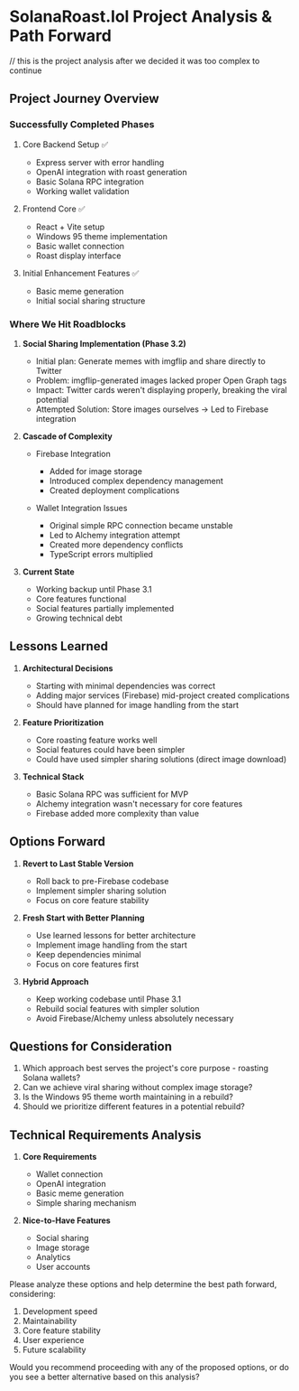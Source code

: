 # SolanaRoast.lol Project Analysis & Path Forward
// this is the project analysis after we decided it was too complex to continue

## Project Journey Overview

### Successfully Completed Phases
1. Core Backend Setup ✅
   - Express server with error handling
   - OpenAI integration with roast generation
   - Basic Solana RPC integration
   - Working wallet validation

2. Frontend Core ✅
   - React + Vite setup
   - Windows 95 theme implementation
   - Basic wallet connection
   - Roast display interface

3. Initial Enhancement Features ✅
   - Basic meme generation
   - Initial social sharing structure

### Where We Hit Roadblocks

1. **Social Sharing Implementation (Phase 3.2)**
   - Initial plan: Generate memes with imgflip and share directly to Twitter
   - Problem: imgflip-generated images lacked proper Open Graph tags
   - Impact: Twitter cards weren't displaying properly, breaking the viral potential
   - Attempted Solution: Store images ourselves → Led to Firebase integration

2. **Cascade of Complexity**
   - Firebase Integration
     - Added for image storage
     - Introduced complex dependency management
     - Created deployment complications
   
   - Wallet Integration Issues
     - Original simple RPC connection became unstable
     - Led to Alchemy integration attempt
     - Created more dependency conflicts
     - TypeScript errors multiplied

3. **Current State**
   - Working backup until Phase 3.1
   - Core features functional
   - Social features partially implemented
   - Growing technical debt

## Lessons Learned

1. **Architectural Decisions**
   - Starting with minimal dependencies was correct
   - Adding major services (Firebase) mid-project created complications
   - Should have planned for image handling from the start

2. **Feature Prioritization**
   - Core roasting feature works well
   - Social features could have been simpler
   - Could have used simpler sharing solutions (direct image download)

3. **Technical Stack**
   - Basic Solana RPC was sufficient for MVP
   - Alchemy integration wasn't necessary for core features
   - Firebase added more complexity than value

## Options Forward

1. **Revert to Last Stable Version**
   - Roll back to pre-Firebase codebase
   - Implement simpler sharing solution
   - Focus on core feature stability

2. **Fresh Start with Better Planning**
   - Use learned lessons for better architecture
   - Implement image handling from the start
   - Keep dependencies minimal
   - Focus on core features first

3. **Hybrid Approach**
   - Keep working codebase until Phase 3.1
   - Rebuild social features with simpler solution
   - Avoid Firebase/Alchemy unless absolutely necessary

## Questions for Consideration

1. Which approach best serves the project's core purpose - roasting Solana wallets?
2. Can we achieve viral sharing without complex image storage?
3. Is the Windows 95 theme worth maintaining in a rebuild?
4. Should we prioritize different features in a potential rebuild?

## Technical Requirements Analysis

1. **Core Requirements**
   - Wallet connection
   - OpenAI integration
   - Basic meme generation
   - Simple sharing mechanism

2. **Nice-to-Have Features**
   - Social sharing
   - Image storage
   - Analytics
   - User accounts

Please analyze these options and help determine the best path forward, considering:
1. Development speed
2. Maintainability
3. Core feature stability
4. User experience
5. Future scalability

Would you recommend proceeding with any of the proposed options, or do you see a better alternative based on this analysis?